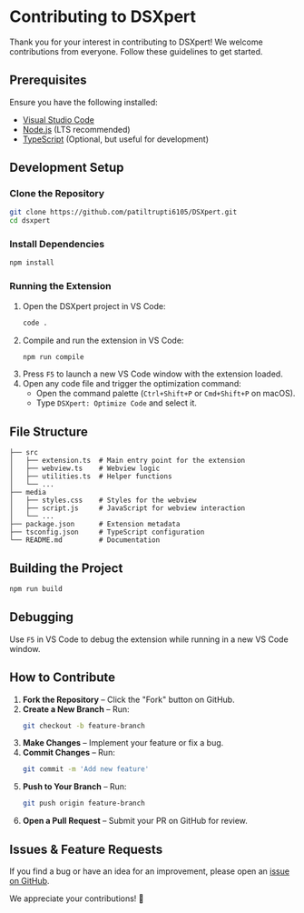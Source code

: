 # Contributing to DSXpert

Thank you for your interest in contributing to DSXpert! We welcome contributions from everyone. Follow these guidelines to get started.

## Prerequisites
Ensure you have the following installed:
- [Visual Studio Code](https://code.visualstudio.com/)
- [Node.js](https://nodejs.org/) (LTS recommended)
- [TypeScript](https://www.typescriptlang.org/) (Optional, but useful for development)

## Development Setup

### Clone the Repository
```sh
git clone https://github.com/patiltrupti6105/DSXpert.git
cd dsxpert
```

### Install Dependencies
```sh
npm install
```

### Running the Extension
1. Open the DSXpert project in VS Code:
   ```sh
   code .
   ```
2. Compile and run the extension in VS Code:
   ```sh
   npm run compile
   ```
3. Press `F5` to launch a new VS Code window with the extension loaded.
4. Open any code file and trigger the optimization command:
   - Open the command palette (`Ctrl+Shift+P` or `Cmd+Shift+P` on macOS).
   - Type `DSXpert: Optimize Code` and select it.

## File Structure
```
├── src
│   ├── extension.ts  # Main entry point for the extension
│   ├── webview.ts    # Webview logic
│   ├── utilities.ts  # Helper functions
│   └── ...
├── media
│   ├── styles.css    # Styles for the webview
│   ├── script.js     # JavaScript for webview interaction
│   └── ...
├── package.json      # Extension metadata
├── tsconfig.json     # TypeScript configuration
└── README.md         # Documentation
```

## Building the Project
```sh
npm run build
```

## Debugging
Use `F5` in VS Code to debug the extension while running in a new VS Code window.

## How to Contribute
1. **Fork the Repository** – Click the "Fork" button on GitHub.
2. **Create a New Branch** – Run:
   ```sh
   git checkout -b feature-branch
   ```
3. **Make Changes** – Implement your feature or fix a bug.
4. **Commit Changes** – Run:
   ```sh
   git commit -m 'Add new feature'
   ```
5. **Push to Your Branch** – Run:
   ```sh
   git push origin feature-branch
   ```
6. **Open a Pull Request** – Submit your PR on GitHub for review.

## Issues & Feature Requests
If you find a bug or have an idea for an improvement, please open an [issue on GitHub](https://github.com/patiltrupti6105/DSXpert/issues).

We appreciate your contributions! 🎉
